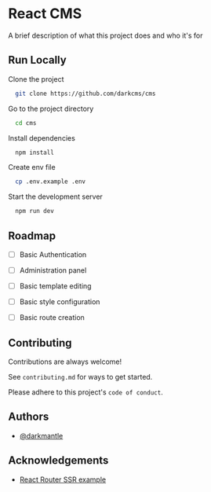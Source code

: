 
# React CMS

A brief description of what this project does and who it's for


## Run Locally

Clone the project

```bash
  git clone https://github.com/darkcms/cms
```

Go to the project directory

```bash
  cd cms
```

Install dependencies

```bash
  npm install
```

Create env file

```bash
  cp .env.example .env
```

Start the development server

```bash
  npm run dev
```


## Roadmap

- [ ]  Basic Authentication
- [ ]  Administration panel
- [ ]  Basic template editing
- [ ]  Basic style configuration
- [ ]  Basic route creation


## Contributing

Contributions are always welcome!

See `contributing.md` for ways to get started.

Please adhere to this project's `code of conduct`.


## Authors

- [@darkmantle](https://www.github.com/darkmantle)


## Acknowledgements

 - [React Router SSR example](https://github.com/remix-run/react-router/tree/main/examples/ssr)
